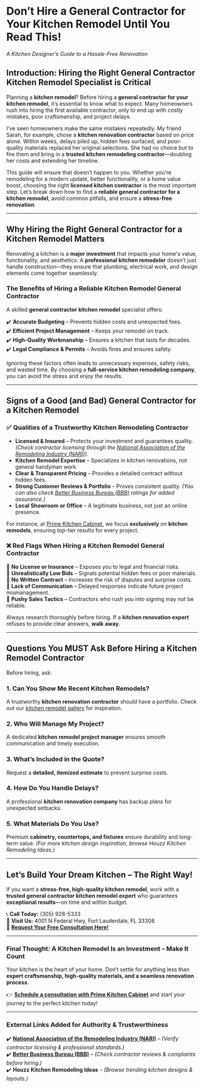 # **Don’t Hire a General Contractor for Your Kitchen Remodel Until You Read This\!**

*A Kitchen Designer’s Guide to a Hassle-Free Renovation*

## **Introduction: Hiring the Right General Contractor Kitchen Remodel Specialist is Critical**

Planning a **kitchen remodel**? Before hiring a **general contractor for your kitchen remodel**, it’s essential to know what to expect. Many homeowners rush into hiring the first available contractor, only to end up with costly mistakes, poor craftsmanship, and project delays.

I’ve seen homeowners make the same mistakes repeatedly. My friend Sarah, for example, chose a **kitchen renovation contractor** based on price alone. Within weeks, delays piled up, hidden fees surfaced, and poor-quality materials replaced her original selections. She had no choice but to fire them and bring in a **trusted kitchen remodeling contractor**—doubling her costs and extending her timeline.

This guide will ensure that doesn’t happen to you. Whether you're remodeling for a modern update, better functionality, or a home value boost, choosing the right **licensed kitchen contractor** is the most important step. Let’s break down how to find a **reliable general contractor for a kitchen remodel**, avoid common pitfalls, and ensure a **stress-free renovation**.

---

## **Why Hiring the Right General Contractor for a Kitchen Remodel Matters**

Renovating a kitchen is a **major investment** that impacts your home's value, functionality, and aesthetics. A **professional kitchen remodeler** doesn’t just handle construction—they ensure that plumbing, electrical work, and design elements come together seamlessly.

### **The Benefits of Hiring a Reliable Kitchen Remodel General Contractor**

A skilled **general contractor kitchen remodel** specialist offers:

✔️ **Accurate Budgeting** – Prevents hidden costs and unexpected fees.  
✔️ **Efficient Project Management** – Keeps your remodel on track.  
✔️ **High-Quality Workmanship** – Ensures a kitchen that lasts for decades.  
✔️ **Legal Compliance & Permits** – Avoids fines and ensures safety.

Ignoring these factors often leads to unnecessary expenses, safety risks, and wasted time. By choosing a **full-service kitchen remodeling company**, you can avoid the stress and enjoy the results.

---

## **Signs of a Good (and Bad) General Contractor for a Kitchen Remodel**

### **✅ Qualities of a Trustworthy Kitchen Remodeling Contractor**

* **Licensed & Insured** – Protects your investment and guarantees quality. *(Check contractor licensing through the [National Association of the Remodeling Industry (NARI)](https://www.nari.org/)).*  
* **Kitchen Remodel Expertise** – Specializes in kitchen renovations, not general handyman work.  
* **Clear & Transparent Pricing** – Provides a detailed contract without hidden fees.  
* **Strong Customer Reviews & Portfolio** – Proves consistent quality. *(You can also check [Better Business Bureau (BBB)](https://www.bbb.org/) ratings for added assurance.)*  
* **Local Showroom or Office** – A legitimate business, not just an online presence.

For instance, at [Prime Kitchen Cabinet](https://primekitchencabinet.com/about-prime-kitchen/), we focus **exclusively** on **kitchen remodels**, ensuring top-tier results for every project.

### **❌ Red Flags When Hiring a Kitchen Remodel General Contractor**

🚩 **No License or Insurance** – Exposes you to legal and financial risks.  
🚩 **Unrealistically Low Bids** – Signals potential hidden fees or poor materials.  
🚩 **No Written Contract** – Increases the risk of disputes and surprise costs.  
🚩 **Lack of Communication** – Delayed responses indicate future project mismanagement.  
🚩 **Pushy Sales Tactics** – Contractors who rush you into signing may not be reliable.

Always research thoroughly before hiring. If a **kitchen renovation expert** refuses to provide clear answers, **walk away**.

---

## **Questions You MUST Ask Before Hiring a Kitchen Remodel Contractor**

Before hiring, ask:

### **1\. Can You Show Me Recent Kitchen Remodels?**

A trustworthy **kitchen renovation contractor** should have a portfolio. Check out our [kitchen remodel gallery](https://primekitchencabinet.com/primekitchengallery/) for inspiration.

### **2\. Who Will Manage My Project?**

A dedicated **kitchen remodel project manager** ensures smooth communication and timely execution.

### **3\. What’s Included in the Quote?**

Request a **detailed, itemized estimate** to prevent surprise costs.

### **4\. How Do You Handle Delays?**

A professional **kitchen renovation company** has backup plans for unexpected setbacks.

### **5\. What Materials Do You Use?**

Premium **cabinetry, countertops, and fixtures** ensure durability and long-term value. *(For more kitchen design inspiration, browse Houzz Kitchen Remodeling Ideas.)*

---

## **Let’s Build Your Dream Kitchen – The Right Way\!**

If you want a **stress-free, high-quality kitchen remodel**, work with a **trusted general contractor kitchen remodel expert** who guarantees **exceptional results**—on time and within budget.

📞 **Call Today:** (305) 928-5333  
📍 **Visit Us:** 4001 N Federal Hwy, Fort Lauderdale, FL 33308  
📩 [**Request Your Free Consultation Here\!**](https://primekitchencabinet.com/prime-kitchen-contact-page/)

---

### **Final Thought: A Kitchen Remodel Is an Investment – Make It Count**

Your kitchen is the heart of your home. Don’t settle for anything less than **expert craftsmanship, high-quality materials, and a seamless renovation process**.

👉 [**Schedule a consultation with Prime Kitchen Cabinet**](https://primekitchencabinet.com/prime-kitchen-contact-page/) and start your journey to the perfect kitchen today\!

---

### **External Links Added for Authority & Trustworthiness**

✔️ [**National Association of the Remodeling Industry (NARI)**](https://www.nari.org/) – *(Verify contractor licensing & professional standards.)*  
✔️ [**Better Business Bureau (BBB)**](https://www.bbb.org/) – *(Check contractor reviews & complaints before hiring.)*  
✔️ **Houzz Kitchen Remodeling Ideas** – *(Browse trending kitchen designs & layouts.)*

